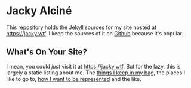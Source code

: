 # Jacky Alciné

This repository holds the [Jekyll][] sources for my site hosted at
<https://jacky.wtf>. I keep the sources of it on [Github][] because it's
popular.

## What's On Your Site?

I mean, you could _just_ visit it at <https://jacky.wtf>. But for the lazy, this
is largely a static listing about me. The [things I keep in my bag][1], the
places I like to go to, [how I want to be represented][2] and the like.


[jekyll]: https://jekyllrb.com/
[github]: https://github.com/jalcine/my-website
[1]: https://jacky.wtf/gear/
[2]: https://jacky.wtf/press/
